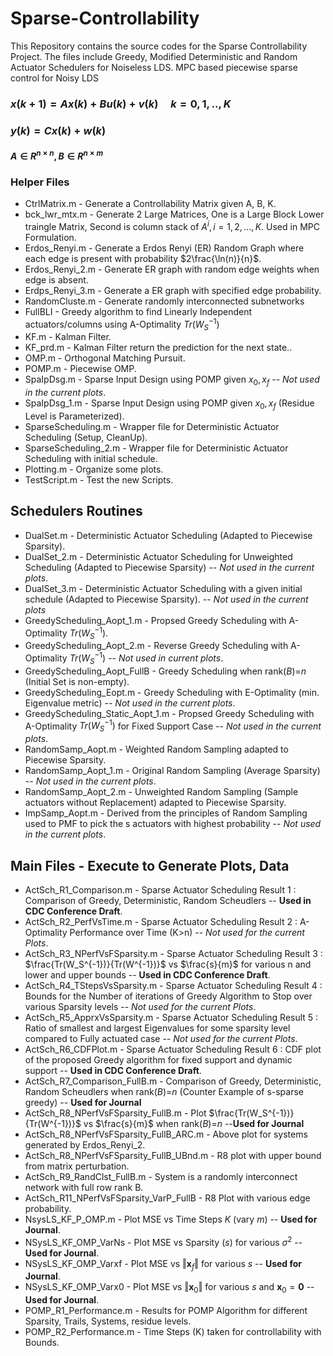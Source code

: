 # Sparse-Controllability
This Repository contains the source codes for the Sparse Controllability Project. The files include Greedy, Modified Deterministic and Random Actuator Schedulers for Noiseless LDS. MPC based piecewise sparse control for Noisy LDS

### $x(k+1) = Ax(k) + Bu(k) + v(k) \quad k = 0,1,..,K$
### $y(k) = Cx(k) + w(k)$
#### $A \in R^{n \times n}, B \in R^{n \times m}$
### Helper Files
  - CtrlMatrix.m - Generate a Controllability Matrix given A, B, K.  
  - bck_lwr_mtx.m - Generate 2 Large Matrices, One is a Large Block Lower traingle Matrix, Second is column stack of $A^i, i= 1,2,...,K$. Used in MPC Formulation.  
  - Erdos_Renyi.m - Generate a Erdos Renyi (ER) Random Graph where each edge is present with probability $2\frac{\ln(n)}{n}$.
  - Erdos_Renyi_2.m - Generate ER graph with random edge weights when edge is absent.
  - Erdps_Renyi_3.m - Generate a ER graph with specified edge probability.
  - RandomCluste.m - Generate randomly interconnected subnetworks
  - FullBLI - Greedy algorithm to find Linearly Independent actuators/columns using A-Optimality $Tr(W_S^{-1})$
  - KF.m - Kalman Filter.  
  - KF_prd.m - Kalman Filter return the prediction for the next state..  
  - OMP.m - Orthogonal Matching Pursuit.  
  - POMP.m - Piecewise OMP.  
  - SpaIpDsg.m - Sparse Input Design using POMP given $x_0, x_f$ -- *Not used in the current plots*.  
  - SpaIpDsg_1.m - Sparse Input Design using POMP given $x_0, x_f$ (Residue Level is Parameterized).  
  - SparseScheduling.m - Wrapper file for Deterministic Actuator Scheduling (Setup, CleanUp).
  - SparseScheduling_2.m - Wrapper file for Deterministic Actuator Scheduling with initial schedule.
  - Plotting.m - Organize some plots.  
  - TestScript.m - Test the new Scripts.  

## Schedulers Routines
  - DualSet.m - Deterministic Actuator Scheduling (Adapted to Piecewise Sparsity).  
  - DualSet_2.m - Deterministic Actuator Scheduling for Unweighted Scheduling (Adapted to Piecewise Sparsity) -- *Not used in the current plots*.
  - DualSet_3.m - Deterministic Actuator Scheduling with a given initial schedule (Adapted to Piecewise Sparsity). -- *Not used in the current plots*
  - GreedyScheduling_Aopt_1.m - Propsed Greedy Scheduling with A-Optimality $Tr(W_S^{-1})$.  
  - GreedyScheduling_Aopt_2.m - Reverse Greedy Scheduling with A-Optimality $Tr(W_S^{-1})$ -- *Not used in current plots*.  
  - GreedyScheduling_Aopt_FullB - Greedy Scheduling when rank($B$)=$n$ (Initial Set is non-empty).
  - GreedyScheduling_Eopt.m - Greedy Scheduling with E-Optimality (min. Eigenvalue metric) -- *Not used in the current plots*.  
  - GreedyScheduling_Static_Aopt_1.m - Propsed Greedy Scheduling with A-Optimality $Tr(W_S^{-1})$ for Fixed Support Case -- *Not used in the current plots*.  
  - RandomSamp_Aopt.m - Weighted Random Sampling adapted to Piecewise Sparsity.  
  - RandomSamp_Aopt_1.m - Original Random Sampling (Average Sparsity) -- *Not used in the current plots*.  
  - RandomSamp_Aopt_2.m - Unweighted Random Sampling (Sample actuators without Replacement) adapted to Piecewise Sparsity.  
  - ImpSamp_Aopt.m - Derived from the principles of Random Sampling used to PMF to pick the s actuators with highest probability -- *Not used in the current plots*. 


## Main Files - Execute to Generate Plots, Data
  - ActSch_R1_Comparison.m - Sparse Actuator Scheduling Result 1 : Comparison of Greedy, Deterministic, Random Scheudlers -- **Used in CDC Conference Draft**.  
  - ActSch_R2_PerfVsTime.m - Sparse Actuator Scheduling Result 2 : A-Optimality Performance over Time (K>n) -- *Not used for the current Plots*.  
  - ActSch_R3_NPerfVsFSparsity.m - Sparse Actuator Scheduling Result 3 : $\frac{Tr(W_S^{-1})}{Tr(W^{-1})}$ vs $\frac{s}{m}$ for various n and lower and upper bounds -- **Used in CDC Conference Draft**.  
  - ActSch_R4_TStepsVsSparsity.m - Sparse Actuator Scheduling Result 4 : Bounds for the Number of iterations of Greedy Algorithm to Stop over various Sparsity levels -- *Not used for the current Plots*.  
  - ActSch_R5_ApprxVsSparsity.m - Sparse Actuator Scheduling Result 5 : Ratio of smallest and largest Eigenvalues for some sparsity level compared  to Fully actuated case -- *Not used for the current Plots*.  
  - ActSch_R6_CDFPlot.m - Sparse Actuator Scheduling Result 6 : CDF plot of the proposed Greedy algorithm for fixed support and dynamic support -- **Used in CDC Conference Draft**.
  - ActSch_R7_Comparison_FullB.m - Comparison of Greedy, Deterministic, Random Scheudlers when rank($B$)=$n$ (Counter Example of s-sparse greedy) -- **Used for Journal**
  - ActSch_R8_NPerfVsFSparsity_FullB.m - Plot $\frac{Tr(W_S^{-1})}{Tr(W^{-1})}$ vs $\frac{s}{m}$ when rank($B$)=$n$ --**Used for Journal**
  - ActSch_R8_NPerfVsFSparsity_FullB_ARC.m - Above plot for systems generated by Erdos_Renyi_2.
  - ActSch_R8_NPerfVsFSparsity_FullB_UBnd.m - R8 plot with upper bound from matrix perturbation.
  - ActSch_R9_RandClst_FullB.m - System is a randomly interconnect network with full row rank B.
  - ActSch_R11_NPerfVsFSparsity_VarP_FullB - R8 Plot with various edge probability.
  - NsysLS_KF_P_OMP.m - Plot MSE vs Time Steps $K$ (vary $m$) -- **Used for Journal**.  
  - NSysLS_KF_OMP_VarNs - Plot MSE vs Sparsity ($s$) for various $\sigma^2$  -- **Used for Journal**.
  - NSysLS_KF_OMP_Varxf - Plot MSE vs $\Vert \textbf{x}_f \Vert$ for various $s$ -- **Used for Journal**.
  - NSysLS_KF_OMP_Varx0 - Plot MSE vs $\Vert \textbf{x}_0 \Vert$ for various $s$ and $\textbf{x}_0 = \textbf{0}$ -- **Used for Journal**.
  - POMP_R1_Performance.m - Results for POMP Algorithm for different Sparsity, Trails, Systems, residue levels.  
  - POMP_R2_Performance.m - Time Steps (K) taken for controllability with Bounds.  

